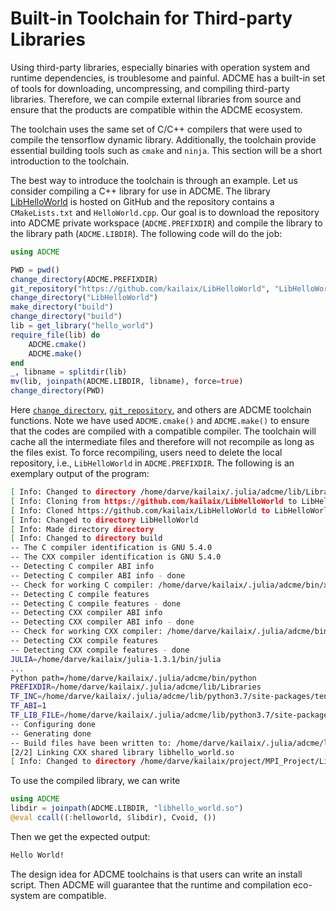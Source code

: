 # Built-in Toolchain for Third-party Libraries

Using third-party libraries, especially binaries with operation system and runtime dependencies, is troublesome and painful. ADCME has a built-in set of tools for downloading, uncompressing, and compiling third-party libraries. Therefore, we can compile external libraries from source and ensure that the products are compatible within the ADCME ecosystem. 

The toolchain uses the same set of C/C++ compilers that were used to compile the tensorflow dynamic library. Additionally, the toolchain provide essential building  tools such as `cmake` and `ninja`. This section will be a short introduction to the toolchain. 

The best way to introduce the toolchain is through an example. Let us consider compiling a C++ library for use in ADCME. The library [LibHelloWorld](https://github.com/kailaix/LibHelloWorld) is hosted on GitHub and the repository contains a `CMakeLists.txt` and `HelloWorld.cpp`. Our goal is to download the repository into ADCME private workspace (`ADCME.PREFIXDIR`) and compile the library to the library path (`ADCME.LIBDIR`). The following code will do the job:


```julia
using ADCME

PWD = pwd()
change_directory(ADCME.PREFIXDIR)
git_repository("https://github.com/kailaix/LibHelloWorld", "LibHelloWorld")
change_directory("LibHelloWorld")
make_directory("build")
change_directory("build")
lib = get_library("hello_world")
require_file(lib) do 
    ADCME.cmake()
    ADCME.make()
end
_, libname = splitdir(lib)
mv(lib, joinpath(ADCME.LIBDIR, libname), force=true)
change_directory(PWD)
```

Here [`change_directory`](@ref), [`git_repository`](@ref), and others are ADCME toolchain functions. Note we have used `ADCME.cmake()` and `ADCME.make()` to ensure that the codes are compiled with a compatible compiler. The toolchain will cache all the intermediate files and therefore will not recompile as long as the files exist. To force recompiling, users need to delete the local repository, i.e., `LibHelloWorld` in `ADCME.PREFIXDIR`. The following is an exemplary output of the program:

```bash
[ Info: Changed to directory /home/darve/kailaix/.julia/adcme/lib/Libraries
[ Info: Cloning from https://github.com/kailaix/LibHelloWorld to LibHelloWorld...
[ Info: Cloned https://github.com/kailaix/LibHelloWorld to LibHelloWorld
[ Info: Changed to directory LibHelloWorld
[ Info: Made directory directory
[ Info: Changed to directory build
-- The C compiler identification is GNU 5.4.0
-- The CXX compiler identification is GNU 5.4.0
-- Detecting C compiler ABI info
-- Detecting C compiler ABI info - done
-- Check for working C compiler: /home/darve/kailaix/.julia/adcme/bin/x86_64-conda_cos6-linux-gnu-gcc - skipped
-- Detecting C compile features
-- Detecting C compile features - done
-- Detecting CXX compiler ABI info
-- Detecting CXX compiler ABI info - done
-- Check for working CXX compiler: /home/darve/kailaix/.julia/adcme/bin/x86_64-conda_cos6-linux-gnu-g++ - skipped
-- Detecting CXX compile features
-- Detecting CXX compile features - done
JULIA=/home/darve/kailaix/julia-1.3.1/bin/julia
...
Python path=/home/darve/kailaix/.julia/adcme/bin/python
PREFIXDIR=/home/darve/kailaix/.julia/adcme/lib/Libraries
TF_INC=/home/darve/kailaix/.julia/adcme/lib/python3.7/site-packages/tensorflow_core/include
TF_ABI=1
TF_LIB_FILE=/home/darve/kailaix/.julia/adcme/lib/python3.7/site-packages/tensorflow_core/libtensorflow_framework.so.1
-- Configuring done
-- Generating done
-- Build files have been written to: /home/darve/kailaix/.julia/adcme/lib/Libraries/LibHelloWorld/build
[2/2] Linking CXX shared library libhello_world.so
[ Info: Changed to directory /home/darve/kailaix/project/MPI_Project/LibHelloWorld
```

To use the compiled library, we can write 

```julia
using ADCME
libdir = joinpath(ADCME.LIBDIR, "libhello_world.so")
@eval ccall((:helloworld, $libdir), Cvoid, ())
```

Then we get the expected output: 

```bash
Hello World!
```

The design idea for ADCME toolchains is that users can write an install script. Then ADCME will guarantee that the runtime and compilation eco-system are compatible. 
